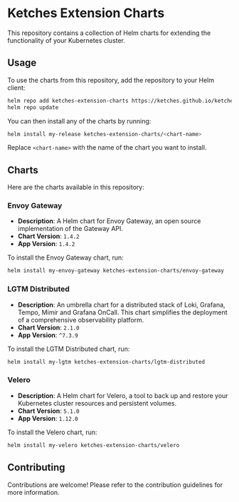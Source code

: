# Ketches Extension Charts

This repository contains a collection of Helm charts for extending the functionality of your Kubernetes cluster.

## Usage

To use the charts from this repository, add the repository to your Helm client:

```bash
helm repo add ketches-extension-charts https://ketches.github.io/ketches-extension-charts
helm repo update
```

You can then install any of the charts by running:

```bash
helm install my-release ketches-extension-charts/<chart-name>
```

Replace `<chart-name>` with the name of the chart you want to install.

## Charts

Here are the charts available in this repository:

### Envoy Gateway

* **Description**: A Helm chart for Envoy Gateway, an open source implementation of the Gateway API.
* **Chart Version**: `1.4.2`
* **App Version**: `1.4.2`

To install the Envoy Gateway chart, run:

```bash
helm install my-envoy-gateway ketches-extension-charts/envoy-gateway
```

### LGTM Distributed

* **Description**: An umbrella chart for a distributed stack of Loki, Grafana, Tempo, Mimir and Grafana OnCall. This chart simplifies the deployment of a comprehensive observability platform.
* **Chart Version**: `2.1.0`
* **App Version**: `^7.3.9`

To install the LGTM Distributed chart, run:

```bash
helm install my-lgtm ketches-extension-charts/lgtm-distributed
```

### Velero

* **Description**: A Helm chart for Velero, a tool to back up and restore your Kubernetes cluster resources and persistent volumes.
* **Chart Version**: `5.1.0`
* **App Version**: `1.12.0`

To install the Velero chart, run:

```bash
helm install my-velero ketches-extension-charts/velero
```

## Contributing

Contributions are welcome! Please refer to the contribution guidelines for more information.

